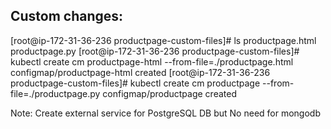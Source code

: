 Custom changes:
---------------
[root@ip-172-31-36-236 productpage-custom-files]# ls
productpage.html  productpage.py
[root@ip-172-31-36-236 productpage-custom-files]# kubectl create cm productpage-html --from-file=./productpage.html
configmap/productpage-html created
[root@ip-172-31-36-236 productpage-custom-files]# kubectl create cm productpage --from-file=./productpage.py
configmap/productpage created

Note: Create external service for PostgreSQL DB but  No need for mongodb 